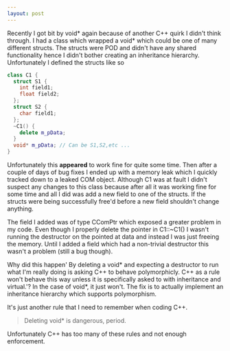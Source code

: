 ```yaml
---
layout: post
---
```

Recently I got bit by void* again because of another C++ quirk I didn't think through. I had a class which wrapped a void* which could be one of many different structs. The structs were POD and didn't have any shared functionality hence I didn't bother creating an inheritance hierarchy.  Unfortunately I defined the structs like so

    
``` c++
class C1 {
  struct S1 {
    int field1;
    float field2;
  };
  struct S2 {
    char field1;
  };
  ~C1() {
    delete m_pData;
  }
  void* m_pData; // Can be S1,S2,etc ...
}
```

Unfortunately this **appeared** to work fine for quite some time. Then after a couple of days of bug fixes I ended up with a memory leak which I quickly tracked down to a leaked COM object. Although C1 was at fault I didn't suspect any changes to this class because after all it was working fine for some time and all I did was add a new field to one of the structs. If the structs were being successfully free'd before a new field shouldn't change anything.

The field I added was of type CComPtr<T> which exposed a greater problem in my code. Even though I properly delete the pointer in C1::~C1() I wasn't running the destructor on the pointed at data and instead I was just freeing the memory. Until I added a field which had a non-trivial destructor this wasn't a problem (still a bug though).

Why did this happen' By deleting a void* and expecting a destructor to run what I'm really doing is asking C++ to behave polymorphicly. C++ as a rule won't behave this way unless it is specifically asked to with inheritance and virtual.'? In the case of void*, it just won't. The fix is to actually implement an inheritance hierarchy which supports polymorphism.

It's just another rule that I need to remember when coding C++.

> Deleting void* is dangerous, period.

Unfortunately C++ has too many of these rules and not enough enforcement.

